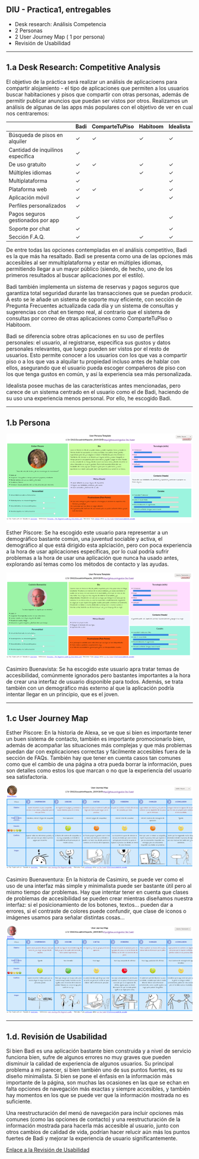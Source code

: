 ## DIU - Practica1, entregables




- Desk research: Análisis Competencia 
- 2 Personas 
- 2 User Journey Map  ( 1 por persona)
- Revisión de Usabilidad 

----------------------------------------------------



 ## 1.a Desk Research: Competitive Analysis

El objetivo de la práctica será realizar un análisis de aplicacioens para compartir alojamiento - el tipo de aplicaciones que permiten a los usuarios buscar habitaciones y pisos que compartir con otras personas, además de permitir publicar anuncios que puedan ser vistos por otros. Realizamos un análisis de algunas de las apps más populares con el objetivo de ver en cual nos centraremos:

|                                   | Badi | ComparteTuPiso | Habitoom | Idealista |
| --------------------------------- | ---- | -------------- | -------- | --------- |
| Búsqueda de pisos en alquiler     | ✓    | ✓              | ✓        | ✓         |
| Cantidad de inquilinos específica | ✓    |                |          |           |
| De uso gratuito                   | ✓    | ✓              | ✓        | ✓         |
| Múltiples idiomas                 | ✓    |                | ✓        | ✓         |
| Multiplataforma                   | ✓    |                |          | ✓         |
| Plataforma web                    | ✓    | ✓              | ✓        | ✓         |
| Aplicación móvil                  | ✓    |                |          | ✓         |
| Perfiles personalizados           | ✓    |                |          |           |
| Pagos seguros gestionados por app | ✓    |                |          | ✓         |
| Soporte por chat                  | ✓    |                |          | ✓         |
| Sección F.A.Q.                    | ✓    |                | ✓        | ✓         |

De entre todas las opciones contempladas en el análisis competitivo, Badi es la que más ha resaltado. Badi se presenta como una de las opciones más accesibles al ser mmultiplataforma y estar en múltiples idiomas, permitiendo llegar a un mayor público (siendo, de hecho, uno de los primeros resultados al buscar aplicaciones por el estilo).

Badi también implementa un sistema de reservas y pagos seguros que garantiza total seguridad durante las transacciones que se puedan producir. A esto se le añade un sistema de soporte muy eficiente, con sección de Pregunta Frecuentes actualizada cada día y un sistema de consultas y sugerencias con chat en tiempo real, al contrario que el sistema de consultas por correo de otras aplicaciones como ComparteTuPiso o Habitoom.

Badi se diferencia sobre otras aplicaciones en su uso de perfiles personales: el usuario, al registrarse, especifica sus gustos y datos personales relevantes, que luego pueden ser vistos por el resto de usuarios. Esto permite conocer a los usuarios con los que vas a compartir piso o a los que vas a alquilar tu propiedad incluso antes de hablar con ellos, asegurando que el usuario pueda escoger compañeros de piso con los que tenga gustos en común, y así la experiencia sea más personalizada.

Idealista posee muchas de las características antes mencionadas, pero carece de un sistema centrado en el usuario como el de Badi, haciendo de su uso una experiencia menos personal. Por ello, he escogido Badi.

-----------

## 1.b Persona

![](persona1.png)

Esther Píscore: Se ha escogido este usuario para representar a un demográfico bastante común, una juventud sociable y activa, el demográfico al que está dirigido esta aplciación, pero con poca experiencia a la hora de usar aplicaciones específicas, por lo cual podría sufrir problemas a la hora de usar una aplicación que nunca ha usado antes, explorando así temas como los métodos de contacto y las ayudas.



![](persona2.png)

Casimiro Buenavista: Se ha escogido este usuario apra tratar temas de accesibilidad, comúnmente ignorados pero bastantes importantes a la hora de crear una interfaz de usuario disponible para todos. Además, se trata también con un demográfico más externo al que la aplicación podría intentar llegar en un principio, que es el joven.

-----------

## 1.c User Journey Map

Esther Píscore: En la historia de Alexa, se ve que si bien es importante tener un buen sistema de contacto, también es importante promocionarlo bien, además de acompañar las situaciones más complejas y que más problemas puedan dar con explicaciones correctas y fácilmente accesibles fuera de la sección de FAQs. También hay que tener en cuenta casos tan comunes como que el cambio de una página a otra pueda borrar la información, pues son detalles como estos los que marcan o no que la experiencia del usuario sea satisfactoria.

![](journey1.png)



Casimiro Buenaventura: En la historia de Casimiro, se puede ver como el uso de una interfaz más simple y minimalista puede ser bastante útil pero al mismo tiempo dar problemas. Hay que intentar tener en cuenta que clases de problemas de accesibilidad se pueden crear mientras diseñamos nuestra interfaz: si el posicionamiento de los botones, textos... pueden dar a errores, si el contraste de colores puede confundir, que clase de iconos o imágenes usamos para señalar distintas cosas... 

![](journey2.png)

---

## 1.d. Revisión de Usabilidad

Si bien Badi es una aplicación bastante bien construida y a nivel de servicio funciona bien, sufre de algunos errores no muy graves que pueden disminuir la calidad de experiencia de algunos usuarios. Su principal problema a mi parecer, si bien también uno de sus puntos fuertes, es su diseño minimalista. Si bien se pone el énfasis en la información más importante de la página, son muchas las ocasiones en las que se echan en falta opciones de navegación más exactas y siempre accesibles, y también hay momentos en los que se puede ver que la información mostrada no es suficiente. 

Una reestructuración del menú de navegación para incluir opciones más comunes (como las opciones de contacto) y una reestructuración de la información mostrada para hacerla más accesible al usuario, junto con otros cambios de calidad de vida, podrían hacer relucir aún más los puntos fuertes de Badi y mejorar la experiencia de usuario significantemente.

[ Enlace a la Revisión de Usabilidad ](Usability-review.pdf)

